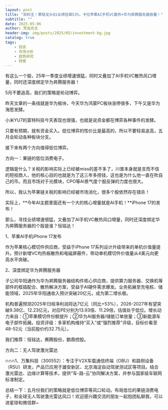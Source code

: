 ```yaml
---
layout: post
title: "双料王！果链龙头Q1业绩狂飙53%，卡位苹果AI手机VC散热+华为昇腾服务器放量！"
subtitle: ""
date: 2025-05-06
author: 梵高先生
header-img: img/posts/2025/05/investment-bg.jpg
catalog: true
tags:
    - 投资
    - 市场分析
    - 趋势研究
    - 财报
---
```


有这么一个股，25年一季度业绩增速很猛，同时又叠加了AI手机VC散热风口增量，同时还深度绑定华为昇腾服务器！

5月不要追高，我们的策略是轮动博弈。

昨天文章的一条线就是华为板块，今天华为鸿蒙PC板块涨停很多，下午又是华为海思发酵。

小米YU7的富特科技今天表现也很强，也就是说资金都在博弈各种事件的发酵。

只要有预期，就有资金买入。低位博弈的性价比是最高的，所以不要轻易追高，五月会轮动各种板块分支。

接下来有两个方向值得低位博弈。

方向一：果链的低位消费电子。

逻辑是什么？关税的影响实际上已经被miss的差不多了，川普本身就是言而不信的短视商人，他的核心目的也就是为了这三年多捞钱，这也是为什么他一直在吹自己的币。而且市场对于光模块，CPO等AI景气度个股反弹的力度也很大。

所以，我认为苹果链关税的影响已经被市场消化，很多个股依然存在错杀！

实际上，**今年AI主题里面还有一个大的核心增量就是AI手机！**iPhone 17的发布！

那么，寻找业绩增速很猛，又叠加了AI手机VC散热风口增量，同时还深度绑定华为昇腾服务器的个股是谁？恒铭达！

1、苹果AI手机iPhone 17发布

作为苹果核心模切件供应商，受益于iPhone 17系列设计升级带来的单机价值量提升。预计新增VC均热板散热和电磁屏蔽件，带动单机模切件价值量从4美元向更高水平突破。

2、深度绑定华为昇腾服务器

子公司华阳通作为华为昇腾服务器结构件核心供应商，提供算力服务器、交换机等部件的框插配合、散热解决方案，受益于AI硬件需求爆发。业务拓展至充电桩、储能领域，2025年华阳通收入预计突破20亿元，成为第二增长极。

机构普遍预测2025年归母净利润将达7亿元（同比+53%），2026-2027年有望突破9.38亿、12.23亿元，对应PE分别为13.93倍、11.29倍，估值处于低位。增长动力来自：①苹果模切件份额提升；②华为AI服务器/储能订单放量；③新能源车电子部件拓展。投资评级：多家机构维持“买入”或“强烈推荐”评级，目标价看至48-52元（当前股价约32.75元）。

我们推荐：恒铭达，赛腾股份，鹏鼎控股。

方向二：无人驾驶激光雷达

🔥🔥🔥1、万集科技（300552）：专注于V2X车载通信终端（OBU）和路侧设备（RSU）研发，产品已应用于雄安新区、北京海淀自动驾驶测试区等项目。结合激光雷达、边缘计算等技术，提供“车-路-云”协同解决方案，并参与国家级车联网标准制定。

总结一下：五月份我们的策略就是低位博弈等风口轮动。布局低位的果链消费电子，和全球无人驾驶激光雷达风口！欢迎感兴趣交流的朋友一起抱团私聊我，可以进星球和微信群~